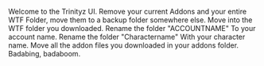 Welcome to the Trinityz UI.
Remove your current Addons and your entire WTF Folder, move them to a backup folder somewhere else.
Move into the WTF folder you downloaded.
Rename the folder "ACCOUNTNAME" To your account name.
Rename the folder "Charactername" With your character name.
Move all the addon files you downloaded in your addons folder.
Badabing, badaboom.
